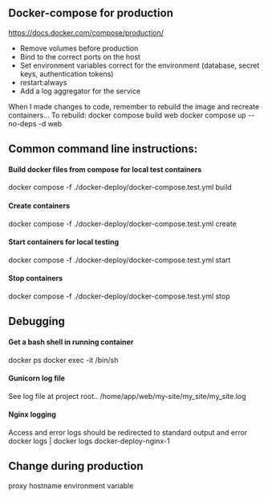 ## Docker-compose for production
https://docs.docker.com/compose/production/
* Remove volumes before production
* Bind to the correct ports on the host
* Set environment variables correct for the environment (database, secret keys, authentication tokens)
* restart:always
* Add a log aggregator for the service

When I made changes to code, remember to rebuild the image and recreate containers...
To rebuild: docker compose build web
docker compose up --no-deps -d web

## Common command line instructions:
#### Build docker files from compose for local test containers
docker compose -f ./docker-deploy/docker-compose.test.yml build
#### Create containers
docker compose -f ./docker-deploy/docker-compose.test.yml create
#### Start containers for local testing
docker compose -f ./docker-deploy/docker-compose.test.yml start
#### Stop containers
docker compose -f ./docker-deploy/docker-compose.test.yml stop


## Debugging
#### Get a bash shell in running container
docker ps
docker exec -it <container hash> /bin/sh
#### Gunicorn log file
See log file at project root.. /home/app/web/my-site/my_site/my_site.log
#### Nginx logging
Access and error logs should be redirected to standard output and error
docker logs <container name or ID> | docker logs docker-deploy-nginx-1

## Change during production
proxy hostname environment variable

